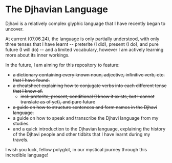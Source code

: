 # The Djhavian Language
Djhavi is a relatively complex glyphic language that I have recently began to uncover.

At current (07.06.24), the language is only partially understood, with only three tenses that I have learnt -- preterite (I did), present (I do), and pure future (I will do) -- and a limited vocabulary, however I am actively learning more about its inner workings.

In the future, I am aiming for this repository to feature:
- ~~a dictionary containing every known noun, adjective, infinitive verb, etc. that I have found.~~
- ~~a cheatsheet explaining how to conjugate verbs into each different tense that I know of.~~
  - ~~incl: preterite, present, conditional (I know it exists, but I cannot translate as of yet), and pure future~~
- ~~a guide on how to structure sentences and form names in the Djhavi language.~~
- a guide on how to speak and transcribe the Djhavi language from my studies.
- and a quick introduction to the Djhavian language, explaining the history of the Djhavi people and other tidbits that I have learnt during my travels.

I wish you luck, fellow polyglot, in our mystical journey through this incredible language!
